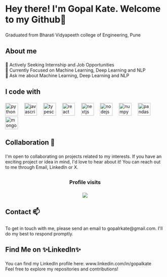 <h1 align="left">Hey there! I'm Gopal Kate. Welcome to my Github👋</h1>

###

<p align="left">Graduated from Bharati Vidyapeeth college of Engineering, Pune</p>

###

<h2 align="left">About me</h2>

###

<p align="left">🤝 Actively Seeking Internship and Job Opportunities  <br>🌱 Currently Focused on Machine Learning, Deep Learning and NLP  <br>💬 Ask me about Machine Learning, Deep Learning and NLP</p>

###

<h2 align="left">I code with</h2>

###

<div align="left">
  <img src="https://cdn.jsdelivr.net/gh/devicons/devicon/icons/python/python-original.svg" height="40" alt="python logo"  />
  <img width="12" />
  <img src="https://cdn.jsdelivr.net/gh/devicons/devicon/icons/javascript/javascript-original.svg" height="40" alt="javascript logo"  />
  <img width="12" />
  <img src="https://cdn.jsdelivr.net/gh/devicons/devicon/icons/typescript/typescript-original.svg" height="40" alt="typescript logo"  />
  <img width="12" />
  <img src="https://cdn.jsdelivr.net/gh/devicons/devicon/icons/react/react-original.svg" height="40" alt="react logo"  />
  <img width="12" />
  <img src="https://cdn.jsdelivr.net/gh/devicons/devicon/icons/nextjs/nextjs-original.svg" height="40" alt="nextjs logo"  />
  <img width="12" />
  <img src="https://cdn.jsdelivr.net/gh/devicons/devicon/icons/nodejs/nodejs-original.svg" height="40" alt="nodejs logo"  />
  <img width="12" />
  <img src="https://cdn.jsdelivr.net/gh/devicons/devicon/icons/numpy/numpy-original.svg" height="40" alt="numpy logo"  />
  <img width="12" />
  <img src="https://cdn.jsdelivr.net/gh/devicons/devicon/icons/pandas/pandas-original.svg" height="40" alt="pandas logo"  />
  <img width="12" />
  <img src="https://cdn.jsdelivr.net/gh/devicons/devicon/icons/mongodb/mongodb-original.svg" height="40" alt="mongodb logo"  />
</div>

###

<h2 align="left">Collaboration 🤝</h2>

###

<p align="left">I'm open to collaborating on projects related to my interests. If you have an exciting project or idea in mind, I'd love to hear about it! You can reach out to me through Email, LinkedIn or X.</p>

###

<h2 align="left"></h2>

###

<h3 align="center">Profile visits</h3>

###

<div align="center">
  <img src="https://profile-counter.glitch.me/Gopal060/count.svg?"  />
</div>

###

<h2 align="left"></h2>

###

<h2 align="left">Contact 📫</h2>

###

<p align="left">To get in touch with me, please send an email to gopalrkate@gmail.com. I'll do my best to respond promptly.</p>

###

<h2 align="left">Find Me on ✨LinkedIn✨</h2>

###

<p align="left">You can find my LinkedIn profile here: www.linkedin.com/in/gopalkate<br>Feel free to explore my repositories and contributions!</p>

###

